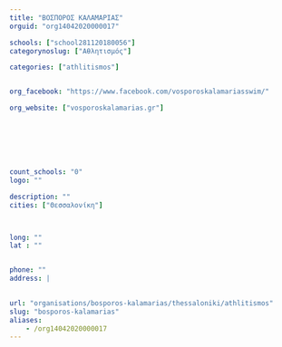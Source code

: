 ```yaml
---
title: "ΒΟΣΠΟΡΟΣ ΚΑΛΑΜΑΡΙΑΣ"
orguid: "org14042020000017"

schools: ["school281120180056"]
categorynoslug: ["Αθλητισμός"]

categories: ["athlitismos"]


org_facebook: "https://www.facebook.com/vosporoskalamariasswim/"

org_website: ["vosporoskalamarias.gr"]







count_schools: "0"
logo: ""

description: ""
cities: ["Θεσσαλονίκη"]



long: ""
lat : ""


phone: ""
address: |
    

url: "organisations/bosporos-kalamarias/thessaloniki/athlitismos"
slug: "bosporos-kalamarias"
aliases:
    - /org14042020000017
---
```



